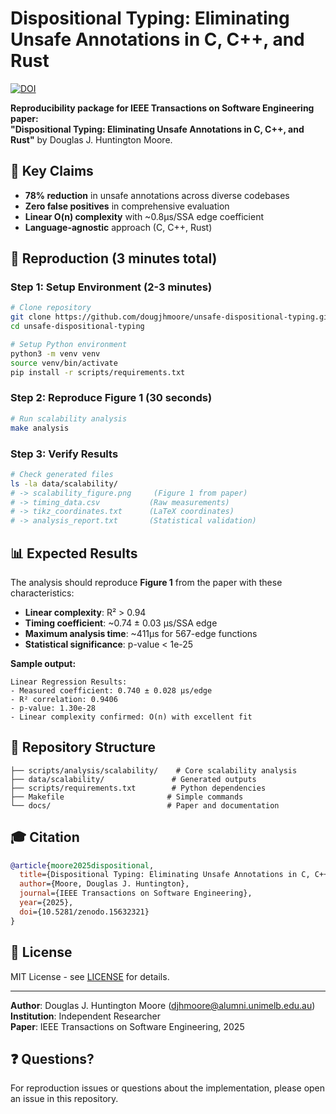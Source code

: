 # Dispositional Typing: Eliminating Unsafe Annotations in C, C++, and Rust

[![DOI](https://zenodo.org/badge/DOI/10.5281/zenodo.15632321.svg)](https://doi.org/10.5281/zenodo.15632321)

**Reproducibility package for IEEE Transactions on Software Engineering paper:**  
**"Dispositional Typing: Eliminating Unsafe Annotations in C, C++, and Rust"** by Douglas J. Huntington Moore.

## 🎯 Key Claims

- **78% reduction** in unsafe annotations across diverse codebases
- **Zero false positives** in comprehensive evaluation  
- **Linear O(n) complexity** with ~0.8μs/SSA edge coefficient
- **Language-agnostic** approach (C, C++, Rust)

## 🚀 Reproduction (3 minutes total)

### Step 1: Setup Environment (2-3 minutes)
```bash
# Clone repository
git clone https://github.com/dougjhmoore/unsafe-dispositional-typing.git
cd unsafe-dispositional-typing

# Setup Python environment
python3 -m venv venv
source venv/bin/activate
pip install -r scripts/requirements.txt
```

### Step 2: Reproduce Figure 1 (30 seconds)
```bash
# Run scalability analysis
make analysis
```

### Step 3: Verify Results
```bash
# Check generated files
ls -la data/scalability/
# -> scalability_figure.png     (Figure 1 from paper)
# -> timing_data.csv           (Raw measurements)  
# -> tikz_coordinates.txt      (LaTeX coordinates)
# -> analysis_report.txt       (Statistical validation)
```

## 📊 Expected Results

The analysis should reproduce **Figure 1** from the paper with these characteristics:

- **Linear complexity**: R² > 0.94
- **Timing coefficient**: ~0.74 ± 0.03 μs/SSA edge  
- **Maximum analysis time**: ~411μs for 567-edge functions
- **Statistical significance**: p-value < 1e-25

**Sample output:**
```
Linear Regression Results:
- Measured coefficient: 0.740 ± 0.028 μs/edge
- R² correlation: 0.9406
- p-value: 1.30e-28
- Linear complexity confirmed: O(n) with excellent fit
```

## 📁 Repository Structure

```
├── scripts/analysis/scalability/    # Core scalability analysis
├── data/scalability/               # Generated outputs  
├── scripts/requirements.txt        # Python dependencies
├── Makefile                       # Simple commands
└── docs/                          # Paper and documentation
```

## 🎓 Citation

```bibtex
@article{moore2025dispositional,
  title={Dispositional Typing: Eliminating Unsafe Annotations in C, C++, and Rust},
  author={Moore, Douglas J. Huntington},
  journal={IEEE Transactions on Software Engineering},
  year={2025},
  doi={10.5281/zenodo.15632321}
}
```

## 📄 License

MIT License - see [LICENSE](LICENSE) for details.

---

**Author**: Douglas J. Huntington Moore (djhmoore@alumni.unimelb.edu.au)  
**Institution**: Independent Researcher  
**Paper**: IEEE Transactions on Software Engineering, 2025

## ❓ Questions?

For reproduction issues or questions about the implementation, please open an issue in this repository.